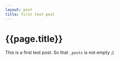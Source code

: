 ```yaml
---
layout: post
title: first test post
---
```


# {{page.title}}

This is a first test post. So that `_posts` is not empty ;)
